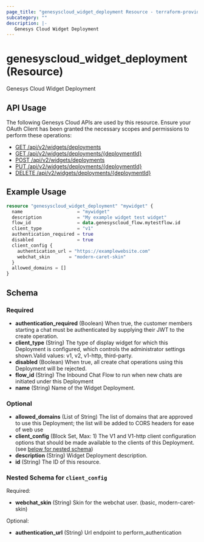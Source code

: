 ```yaml
---
page_title: "genesyscloud_widget_deployment Resource - terraform-provider-genesyscloud"
subcategory: ""
description: |-
   Genesys Cloud Widget Deployment
---
```

# genesyscloud_widget_deployment (Resource)

Genesys Cloud Widget Deployment

## API Usage
The following Genesys Cloud APIs are used by this resource. Ensure your OAuth Client has been granted the necessary scopes and permissions to perform these operations:

* [GET /api/v2/widgets/deployments](https://developer.genesys.cloud/api/rest/v2/widgets/#get-api-v2-widgets-deployments)
* [GET /api/v2/widgets/deployments/{deploymentId}](https://developer.genesys.cloud/api/rest/v2/widgets/#get-api-v2-widgets-deployments--deploymentId-)
* [POST /api/v2/widgets/deployments](https://developer.genesys.cloud/api/rest/v2/widgets/#post-api-v2-widgets-deployments)
* [PUT /api/v2/widgets/deployments/{deploymentId}](https://developer.genesys.cloud/api/rest/v2/widgets/#put-api-v2-widgets-deployments--deploymentId-)
* [DELETE /api/v2/widgets/deployments/{deploymentId}](https://developer.genesys.cloud/api/rest/v2/widgets/#delete-api-v2-widgets-deployments--deploymentId-)


## Example Usage

```terraform
resource "genesyscloud_widget_deployment" "mywidget" {
  name                    = "mywidget"
  description             = "My example widget test widget"
  flow_id                 = data.genesyscloud_flow.mytestflow.id
  client_type             = "v1"
  authentication_required = true
  disabled                = true
  client_config {
    authentication_url = "https://examplewebsite.com"
    webchat_skin       = "modern-caret-skin"
  }
  allowed_domains = []
}
```

<!-- schema generated by tfplugindocs -->
## Schema

### Required

- **authentication_required** (Boolean) When true, the customer members starting a chat must be authenticated by supplying their JWT to the create operation.
- **client_type** (String) The type of display widget for which this Deployment is configured, which controls the administrator settings shown.Valid values: v1, v2, v1-http, third-party.
- **disabled** (Boolean) When true, all create chat operations using this Deployment will be rejected.
- **flow_id** (String) The Inbound Chat Flow to run when new chats are initiated under this Deployment
- **name** (String) Name of the Widget Deployment.


### Optional

- **allowed_domains** (List of String) The list of domains that are approved to use this Deployment; the list will be added to CORS headers for ease of web use
- **client_config** (Block Set, Max: 1) The V1 and V1-http client configuration options that should be made available to the clients of this Deployment. (see [below for nested schema](#nestedblock--client_config))
- **description** (String) Widget Deployment description.
- **id** (String) The ID of this resource.

<a id="nestedblock--client_config"></a>
### Nested Schema for `client_config`

Required:

- **webchat_skin** (String) Skin for the webchat user. (basic, modern-caret-skin)

Optional:

- **authentication_url** (String) Url endpoint to perform_authentication

